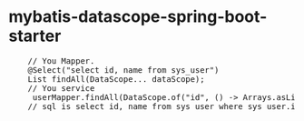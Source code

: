 # mybatis-datascope-spring-boot-starter


<pre>
    // You Mapper. 
    @Select("select id, name from sys_user")
    List<User> findAll(DataScope... dataScope);
    // You service
     userMapper.findAll(DataScope.of("id", () -> Arrays.asList("1", "2")));
    // sql is select id, name from sys_user where sys_user.in in("1","2")
</pre>
